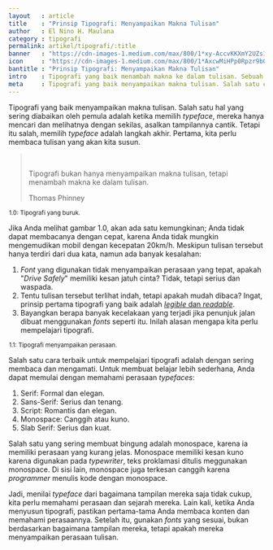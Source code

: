 ```yaml
---
layout   : article
title    : "Prinsip Tipografi: Menyampaikan Makna Tulisan"
author   : El Nino H. Maulana
category : tipografi
permalink: artikel/tipografi/:title
banner   : "https://cdn-images-1.medium.com/max/800/1*xy-AccvKKXmY2UZs1vKAuA.png"
icon     : "https://cdn-images-1.medium.com/max/800/1*AxcwMiHPp0Rpzr9b05WeIw.png"
bantitle : "Prinsip Tipografi: Menyampaikan Makna Tulisan"
intro    : Tipografi yang baik menambah makna ke dalam tulisan. Sebuah tulisan yang baik layak mendapat tipografi yang baik.
meta     : Tipografi yang baik menyampaikan makna tulisan. Salah satu cara terbaik untuk mempelajari tipografi adalah dengan sering membaca dan mengamati.
---
```


Tipografi yang baik menyampaikan makna tulisan. Salah satu hal yang sering diabaikan oleh pemula adalah ketika memilih *typeface*, mereka hanya mencari dan melihatnya dengan sekilas, asalkan tampilannya cantik. Tetapi itu salah, memilih *typeface* adalah langkah akhir. Pertama, kita perlu membaca tulisan yang akan kita susun.

<blockquote>
    <p>Tipografi bukan hanya menyampaikan makna tulisan, tetapi menambah makna ke dalam tulisan.</p>
    <p class="smallcaps">Thomas Phinney</p>
</blockquote>

<img src="data:image/png;base64,R0lGODlhAQABAAD/ACwAAAAAAQABAAACADs=" data-src="https://cdn-images-1.medium.com/max/800/1*9mdGlGZdYwEfsD6zsGQ0Nw.png" alt="Tipografi yang buruk." title="Tipografi yang buruk."><small class="site-article__caption">1.0: Tipografi yang buruk.</small>

Jika Anda melihat gambar 1.0, akan ada satu kemungkinan; Anda tidak dapat membacanya dengan cepat, karena Anda tidak mungkin mengemudikan mobil dengan kecepatan 20km/h. Meskipun tulisan tersebut hanya terdiri dari dua kata, namun ada banyak kesalahan:

1. *Font* yang digunakan tidak menyampaikan perasaan yang tepat, apakah "*Drive Safely*" memiliki kesan jatuh cinta? Tidak, tetapi serius dan waspada.
2. Tentu tulisan tersebut terlihat indah, tetapi apakah mudah dibaca? Ingat, prinsip pertama tipografi yang baik adalah <a href="https://tertanda.com/artikel/tipografi/prinsip-tipografi-legibility-readability" title="Legibility dan Readability." target="_blank"><em>legible</em> dan <em>readable</em></a>.
3. Bayangkan berapa banyak kecelakaan yang terjadi jika penunjuk jalan dibuat menggunakan *fonts* seperti itu. Inilah alasan mengapa kita perlu mempelajari tipografi.

<img src="data:image/png;base64,R0lGODlhAQABAAD/ACwAAAAAAQABAAACADs=" data-src="https://cdn-images-1.medium.com/max/800/1*koIquYUhbeovtorgb-y4EQ.png" alt="Tipografi menyampaikan perasaan." title="Tipografi menyampaikan perasaan."><small class="site-article__caption">1.1: Tipografi menyampaikan perasaan.</small>

Salah satu cara terbaik untuk mempelajari tipografi adalah dengan sering membaca dan mengamati. Untuk membuat belajar lebih sederhana, Anda dapat memulai dengan memahami perasaan *typefaces*:

1. Serif: Formal dan elegan.
2. Sans-Serif: Serius dan tenang.
3. Script: Romantis dan elegan.
4. Monospace: Canggih atau kuno.
5. Slab Serif: Serius dan kuat.

Salah satu yang sering membuat bingung adalah monospace, karena ia memiliki perasaan yang kurang jelas. Monospace memiliki kesan kuno karena digunakan pada *typewriter*, teks proklamasi ditulis meggunakan monospace. Di sisi lain, monospace juga terkesan canggih karena *programmer* menulis kode dengan monospace.

Jadi, menilai *typeface* dari bagaimana tampilan mereka saja tidak cukup, kita perlu memahami perasaan dan sejarah mereka. Lain kali, ketika Anda menyusun tipografi, pastikan pertama-tama Anda membaca konten dan memahami perasaannya. Setelah itu, gunakan *fonts* yang sesuai, bukan berdasarkan bagaimana tampilan mereka, tetapi apakah mereka menyampaikan perasaan tulisan.
